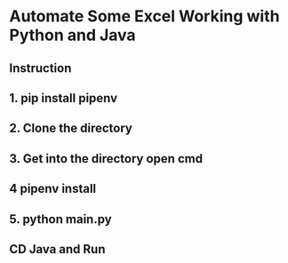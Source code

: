 # Automate Some Excel Working with Python and Java

## Instruction

## 1. pip install pipenv

## 2. Clone the directory

## 3. Get into the directory open cmd

## 4 pipenv install

## 5. python main.py

## CD Java and Run
